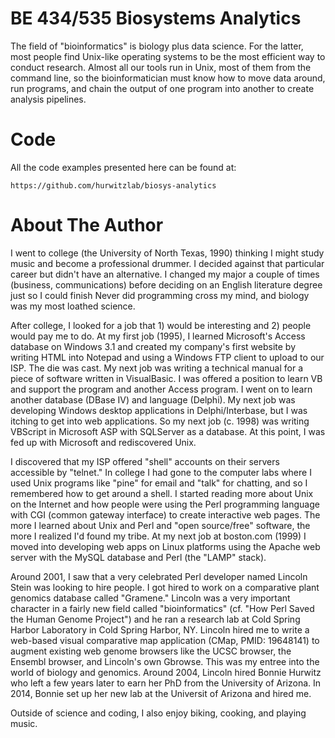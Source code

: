 # BE 434/535 Biosystems Analytics

The field of "bioinformatics" is biology plus data science. For the latter,
most people find Unix-like operating systems to be the most efficient way to
conduct research. Almost all our tools run in Unix, most of them from the
command line, so the bioinformatician must know how to move data around, run
programs, and chain the output of one program into another to create analysis
pipelines.

# Code

All the code examples presented here can be found at:

```
https://github.com/hurwitzlab/biosys-analytics
```

# About The Author

I went to college (the University of North Texas, 1990) thinking I might study music and become a professional drummer. I decided against that particular career but didn't have an alternative. I changed my major a couple of times (business, communications) before deciding on an English literature degree just so I could finish  Never did programming cross my mind, and biology was my most loathed science.

After college, I looked for a job that 1) would be interesting and 2) people would pay me to do. At my first job (1995), I learned Microsoft's Access database on Windows 3.1 and created my company's first website by writing HTML into Notepad and using a Windows FTP client to upload to our ISP. The die was cast. My next job was writing a technical manual for a piece of software written in VisualBasic. I was offered a position to learn VB and support the program and another Access program. I went on to learn another database (DBase IV) and language (Delphi). My next job was developing Windows desktop applications in Delphi/Interbase, but I was itching to get into web applications. So my next job (c. 1998) was writing VBScript in Microsoft ASP with SQLServer as a database. At this point, I was fed up with Microsoft and rediscovered Unix.

I discovered that my ISP offered "shell" accounts on their servers accessible by "telnet." In college I had gone to the computer labs where I used Unix programs like "pine" for email and "talk" for chatting, and so I remembered how to get around a shell. I started reading more about Unix on the Internet and how people were using the Perl programming language with CGI (common gateway interface) to create interactive web pages. The more I learned about Unix and Perl and "open source/free" software, the more I realized I'd found my tribe. At my next job at boston.com (1999) I moved into developing web apps on Linux platforms using the Apache web server with the MySQL database and Perl (the "LAMP" stack).

Around 2001, I saw that a very celebrated Perl developer named Lincoln Stein was looking to hire people. I got hired to work on a comparative plant genomics database called "Gramene." Lincoln was a very important character in a fairly new field called "bioinformatics" (cf. "How Perl Saved the Human Genome Project") and he ran a research lab at Cold Spring Harbor Laboratory in Cold Spring Harbor, NY. Lincoln hired me to write a web-based visual comparative map application (CMap, PMID: 19648141) to augment existing web genome browsers like the UCSC browser, the Ensembl browser, and Lincoln's own Gbrowse. This was my entree into the world of biology and genomics. Around 2004, Lincoln hired Bonnie Hurwitz who left a few years later to earn her PhD from the University of Arizona. In 2014, Bonnie set up her new lab at the Universit of Arizona and hired me.

Outside of science and coding, I also enjoy biking, cooking, and playing music.
